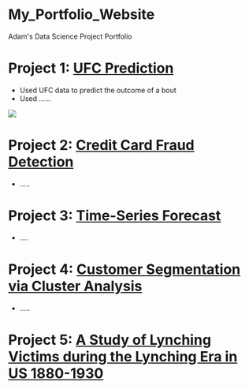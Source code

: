 # My_Portfolio_Website
Adam's Data Science Project Portfolio

# Project 1: [UFC Prediction](https://github.com/AdamBlomfield/machine_learning_ufc_data)
* Used UFC data to predict the outcome of a bout
* Used ......

![](https://github.com/AdamBlomfield/My_Portfolio_Website/blob/master/images/accuracy_of_machine_learning_models.png)

# Project 2: [Credit Card Fraud Detection](https://github.com/AdamBlomfield/credit_card_fraud)
* .....

# Project 3: [Time-Series Forecast](https://github.com/AdamBlomfield/timeseries_arima_zillowdata)
* ....

# Project 4: [Customer Segmentation via Cluster Analysis](https://github.com/AdamBlomfield/customer_segmentation_via_cluster_analysis)
* .....

# Project 5: [A Study of Lynching Victims during the Lynching Era in US 1880-1930](https://github.com/bluetrane-dev/dsc_mod3_final_project)
